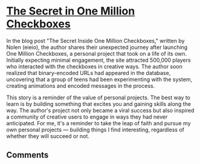 # [The Secret in One Million Checkboxes](https://eieio.games/essays/the-secret-in-one-million-checkboxes/)

In the blog post "The Secret Inside One Million Checkboxes," written by Nolen (eieio), the author shares their unexpected journey after launching One Million Checkboxes, a personal project that took on a life of its own. Initially expecting minimal engagement, the site attracted 500,000 players who interacted with the checkboxes in creative ways. The author soon realized that binary-encoded URLs had appeared in the database, uncovering that a group of teens had been experimenting with the system, creating animations and encoded messages in the process.

This story is a reminder of the value of personal projects. The best way to learn is by building something that excites you and gaining skills along the way. The author's project not only became a viral success but also inspired a community of creative users to engage in ways they had never anticipated. For me, it's a reminder to take the leap of faith and pursue my own personal projects &#8212; building things I find interesting, regardless of whether they will succeed or not.

## Comments
